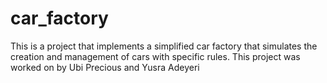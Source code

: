 # car_factory
This is a project that implements a simplified car factory that simulates the creation and management of cars with specific rules. This project was worked on by Ubi Precious and Yusra Adeyeri

